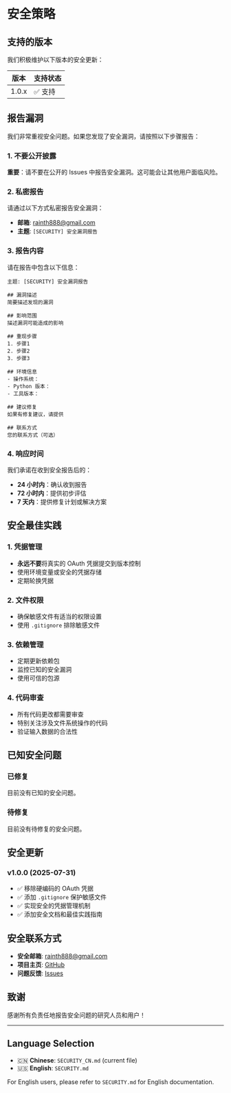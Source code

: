 # 安全策略

## 支持的版本

我们积极维护以下版本的安全更新：

| 版本 | 支持状态 |
| ---- | -------- |
| 1.0.x | ✅ 支持 |

## 报告漏洞

我们非常重视安全问题。如果您发现了安全漏洞，请按照以下步骤报告：

### 1. 不要公开披露

**重要**：请不要在公开的 Issues 中报告安全漏洞。这可能会让其他用户面临风险。

### 2. 私密报告

请通过以下方式私密报告安全漏洞：

- **邮箱**: rainth888@gmail.com
- **主题**: `[SECURITY] 安全漏洞报告`

### 3. 报告内容

请在报告中包含以下信息：

```
主题: [SECURITY] 安全漏洞报告

## 漏洞描述
简要描述发现的漏洞

## 影响范围
描述漏洞可能造成的影响

## 重现步骤
1. 步骤1
2. 步骤2
3. 步骤3

## 环境信息
- 操作系统：
- Python 版本：
- 工具版本：

## 建议修复
如果有修复建议，请提供

## 联系方式
您的联系方式（可选）
```

### 4. 响应时间

我们承诺在收到安全报告后的：
- **24 小时内**：确认收到报告
- **72 小时内**：提供初步评估
- **7 天内**：提供修复计划或解决方案

## 安全最佳实践

### 1. 凭据管理

- **永远不要**将真实的 OAuth 凭据提交到版本控制
- 使用环境变量或安全的凭据存储
- 定期轮换凭据

### 2. 文件权限

- 确保敏感文件有适当的权限设置
- 使用 `.gitignore` 排除敏感文件

### 3. 依赖管理

- 定期更新依赖包
- 监控已知的安全漏洞
- 使用可信的包源

### 4. 代码审查

- 所有代码更改都需要审查
- 特别关注涉及文件系统操作的代码
- 验证输入数据的合法性

## 已知安全问题

### 已修复

目前没有已知的安全问题。

### 待修复

目前没有待修复的安全问题。

## 安全更新

### v1.0.0 (2025-07-31)

- ✅ 移除硬编码的 OAuth 凭据
- ✅ 添加 `.gitignore` 保护敏感文件
- ✅ 实现安全的凭据管理机制
- ✅ 添加安全文档和最佳实践指南

## 安全联系方式

- **安全邮箱**: rainth888@gmail.com
- **项目主页**: [GitHub](https://github.com/rainth888/RooCode-GeminiCli-Create)
- **问题反馈**: [Issues](https://github.com/rainth888/RooCode-GeminiCli-Create/issues)

## 致谢

感谢所有负责任地报告安全问题的研究人员和用户！

---

## Language Selection

- 🇨🇳 **Chinese**: `SECURITY_CN.md` (current file)
- 🇺🇸 **English**: `SECURITY.md`

For English users, please refer to `SECURITY.md` for English documentation. 